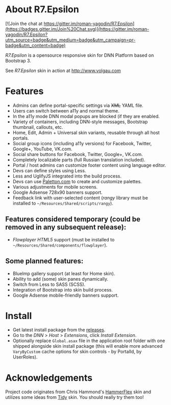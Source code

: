 # About R7.Epsilon

[![Join the chat at https://gitter.im/roman-yagodin/R7.Epsilon](https://badges.gitter.im/Join%20Chat.svg)](https://gitter.im/roman-yagodin/R7.Epsilon?utm_source=badge&utm_medium=badge&utm_campaign=pr-badge&utm_content=badge)

*R7.Epsilon* is a opensource responsive skin for DNN Platform based on Bootstrap 3.

See *R7.Epsilon* skin in action at http://www.volgau.com

# Features

- Admins can define portal-specific settings via <del>XML</del> YAML file.
- Users can switch between a11y and normal theme.
- In the a11y mode DNN modal popups are blocked (if they are enabled.
- Variety of containers, including DNN-style messages, Bootstrap thumbnail, callouts, etc.
- Home, Edit, Admin + Universal skin variants, reusable through all host portals.
- Social group icons (including a11y versions) for Facebook, Twitter, Google+, YouTube, VK.com.
- Social share buttons for Facebook, Twitter, Google+, VK.com.
- Completely localizable parts (full Russian translation included).
- Portal / host admins can customize footer content using language editor.
- Devs can define styles using Less.
- Less and UglifyJS integrated into the build process.
- Devs can use [Paletton.com](http://paletton.com) to create and customize palettes.
- Various adjustments for mobile screens.
- Google Adsense 728x90 banners support. 
- Feedback link with user-selected content (*rangy* library must be installed to `~/Resources/Shared/scripts/rangy`).

## Features considered temporary (could be removed in any subsequent release):

- *Flowplayer HTML5* support (must be installed to `~/Resources/Shared/components/flowplayer`).

## Some planned features:

- BlueImp gallery support (at least for Home skin).
- Ability to add (some) skin panes dynamically.
- Switch from Less to SASS (SCSS).
- Integration of Bootstrap into skin build process.
- Google Adsense mobile-friendly banners support. 

# Install

- Get latest install package from the [releases](https://github.com/roman-yagodin/R7.Epsilon/releases).
- Go to the *DNN* &gt; *Host* &gt; *Extensions*, click *Install Extension*.
- Optionally replace `Global.asax` file in the application root folder with one shipped alongside skin install package
(this will enable more advanced `VaryByCustom` cache options for skin controls - by PortalId, by UserRoles).

# Acknowledgements

Project code originates from Chris Hammond's [HammerFlex](https://github.com/ChrisHammond/HammerFlex) skin 
and utilizes some ideas from [Tidy](http://tidy.codeplex.com/) skin. You should really try them too!
